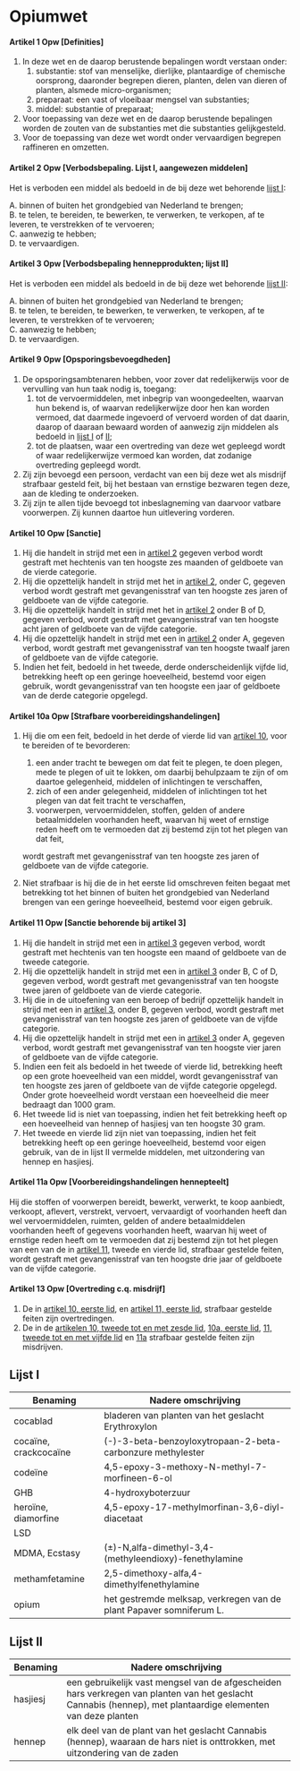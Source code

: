 # Opiumwet

#### Artikel 1 Opw [Definities]

1. In deze wet en de daarop berustende bepalingen wordt verstaan onder:
   1. substantie: stof van menselijke, dierlijke, plantaardige of chemische oorsprong, daaronder begrepen dieren, planten, delen van dieren of planten, alsmede micro-organismen;
   2. preparaat: een vast of vloeibaar mengsel van substanties;
   3. middel: substantie of preparaat;
2. Voor toepassing van deze wet en de daarop berustende bepalingen worden de zouten van de substanties met die substanties gelijkgesteld.
3. Voor de toepassing van deze wet wordt onder vervaardigen begrepen raffineren en omzetten.

#### Artikel 2 Opw [Verbodsbepaling. Lijst I, aangewezen middelen]

Het is verboden een middel als bedoeld in de bij deze wet behorende [lijst I](#lijst-i):

A. binnen of buiten het grondgebied van Nederland te brengen;  
B. te telen, te bereiden, te bewerken, te verwerken, te verkopen, af te leveren, te verstrekken of te vervoeren;  
C. aanwezig te hebben;  
D. te vervaardigen.

#### Artikel 3 Opw [Verbodsbepaling hennepprodukten; lijst II]

Het is verboden een middel als bedoeld in de bij deze wet behorende [lijst II](#lijst-ii):

A. binnen of buiten het grondgebied van Nederland te brengen;  
B. te telen, te bereiden, te bewerken, te verwerken, te verkopen, af te leveren, te verstrekken of te vervoeren;  
C. aanwezig te hebben;  
D. te vervaardigen.

#### Artikel 9 Opw [Opsporingsbevoegdheden]

1. De opsporingsambtenaren hebben, voor zover dat redelijkerwijs voor de vervulling van hun taak nodig is, toegang:
    1. tot de vervoermiddelen, met inbegrip van woongedeelten, waarvan hun bekend is, of waarvan redelijkerwijze door hen kan worden vermoed, dat daarmede ingevoerd of vervoerd worden of dat daarin, daarop of daaraan bewaard worden of aanwezig zijn middelen als bedoeld in [lijst I](#lijst-i) of [II](#lijst-ii);
    2. tot de plaatsen, waar een overtreding van deze wet gepleegd wordt of waar redelijkerwijze vermoed kan worden, dat zodanige overtreding gepleegd wordt.
2. Zij zijn bevoegd een persoon, verdacht van een bij deze wet als misdrijf strafbaar gesteld feit, bij het bestaan van ernstige bezwaren tegen deze, aan de kleding te onderzoeken.
3. Zij zijn te allen tijde bevoegd tot inbeslagneming van daarvoor vatbare voorwerpen. Zij kunnen daartoe hun uitlevering vorderen.

#### Artikel 10 Opw [Sanctie]

1. Hij die handelt in strijd met een in [artikel 2](#artikel-2-opw-verbodsbepaling-lijst-i-aangewezen-middelen) gegeven verbod wordt gestraft met hechtenis van ten hoogste zes maanden of geldboete van de vierde categorie.
2. Hij die opzettelijk handelt in strijd met het in [artikel 2](#artikel-2-opw-verbodsbepaling-lijst-i-aangewezen-middelen), onder C, gegeven verbod wordt gestraft met gevangenisstraf van ten hoogste zes jaren of geldboete van de vijfde categorie.
3. Hij die opzettelijk handelt in strijd met het in [artikel 2](#artikel-2-opw-verbodsbepaling-lijst-i-aangewezen-middelen) onder B of D, gegeven verbod, wordt gestraft met gevangenisstraf van ten hoogste acht jaren of geldboete van de vijfde categorie.
4. Hij die opzettelijk handelt in strijd met een in [artikel 2](#artikel-2-opw-verbodsbepaling-lijst-i-aangewezen-middelen) onder A, gegeven verbod, wordt gestraft met gevangenisstraf van ten hoogste twaalf jaren of geldboete van de vijfde categorie.
5. Indien het feit, bedoeld in het tweede, derde onderscheidenlijk vijfde lid, betrekking heeft op een geringe hoeveelheid, bestemd voor eigen gebruik, wordt gevangenisstraf van ten hoogste een jaar of geldboete van de derde categorie opgelegd.

#### Artikel 10a Opw [Strafbare voorbereidingshandelingen]

1. Hij die om een feit, bedoeld in het derde of vierde lid van [artikel 10](#artikel-10-opw-sanctie), voor te bereiden of te bevorderen:
   1. een ander tracht te bewegen om dat feit te plegen, te doen plegen, mede te plegen of uit te lokken, om daarbij behulpzaam te zijn of om daartoe gelegenheid, middelen of inlichtingen te verschaffen,
   2. zich of een ander gelegenheid, middelen of inlichtingen tot het plegen van dat feit tracht te verschaffen,
   3. voorwerpen, vervoermiddelen, stoffen, gelden of andere betaalmiddelen voorhanden heeft, waarvan hij weet of ernstige reden heeft om te vermoeden dat zij bestemd zijn tot het plegen van dat feit,

   wordt gestraft met gevangenisstraf van ten hoogste zes jaren of geldboete van de vijfde categorie.
2. Niet strafbaar is hij die de in het eerste lid omschreven feiten begaat met betrekking tot het binnen of buiten het grondgebied van Nederland brengen van een geringe hoeveelheid, bestemd voor eigen gebruik.

#### Artikel 11 Opw [Sanctie behorende bij artikel 3]

1. Hij die handelt in strijd met een in [artikel 3](#artikel-3-opw-verbodsbepaling-hennepprodukten-lijst-ii) gegeven verbod, wordt gestraft met hechtenis van ten hoogste een maand of geldboete van de tweede categorie.
2. Hij die opzettelijk handelt in strijd met een in [artikel 3](#artikel-3-opw-verbodsbepaling-hennepprodukten-lijst-ii) onder B, C of D, gegeven verbod, wordt gestraft met gevangenisstraf van ten hoogste twee jaren of geldboete van de vierde categorie.
3. Hij die in de uitoefening van een beroep of bedrijf opzettelijk handelt in strijd met een in [artikel 3](#artikel-3-opw-verbodsbepaling-hennepprodukten-lijst-ii), onder B, gegeven verbod, wordt gestraft met gevangenisstraf van ten hoogste zes jaren of geldboete van de vijfde categorie.
4. Hij die opzettelijk handelt in strijd met een in [artikel 3](#artikel-3-opw-verbodsbepaling-hennepprodukten-lijst-ii) onder A, gegeven verbod, wordt gestraft met gevangenisstraf van ten hoogste vier jaren of geldboete van de vijfde categorie.
5. Indien een feit als bedoeld in het tweede of vierde lid, betrekking heeft op een grote hoeveelheid van een middel, wordt gevangenisstraf van ten hoogste zes jaren of geldboete van de vijfde categorie opgelegd. Onder grote hoeveelheid wordt verstaan een hoeveelheid die meer bedraagt dan 1000 gram.
6. Het tweede lid is niet van toepassing, indien het feit betrekking heeft op een hoeveelheid van hennep of hasjiesj van ten hoogste 30 gram.
7. Het tweede en vierde lid zijn niet van toepassing, indien het feit betrekking heeft op een geringe hoeveelheid, bestemd voor eigen gebruik, van de in lijst II vermelde middelen, met uitzondering van hennep en hasjiesj.

#### Artikel 11a Opw [Voorbereidingshandelingen hennepteelt]

Hij die stoffen of voorwerpen bereidt, bewerkt, verwerkt, te koop aanbiedt, verkoopt, aflevert, verstrekt, vervoert, vervaardigt of voorhanden heeft dan wel vervoermiddelen, ruimten, gelden of andere betaalmiddelen voorhanden heeft of gegevens voorhanden heeft, waarvan hij weet of ernstige reden heeft om te vermoeden dat zij bestemd zijn tot het plegen van een van de in [artikel 11](#artikel-11-opw-sanctie-behorende-bij-artikel-3), tweede en vierde lid, strafbaar gestelde feiten, wordt gestraft met gevangenisstraf van ten hoogste drie jaar of geldboete van de vijfde categorie.

#### Artikel 13 Opw [Overtreding c.q. misdrijf]

1. De in [artikel 10, eerste lid](#artikel-10-opw-sanctie), en [artikel 11, eerste lid](#artikel-11-opw-sanctie-behorende-bij-artikel-3), strafbaar gestelde feiten zijn overtredingen.
2. De in de [artikelen 10, tweede tot en met zesde lid](#artikel-10-opw-sanctie), [10a, eerste lid](#artikel-10a-opw-strafbare-voorbereidingshandelingen), [11, tweede tot en met vijfde lid](#artikel-11-opw-sanctie-behorende-bij-artikel-3) en [11a](#artikel-11a-opw-voorbereidingshandelingen-hennepteelt) strafbaar gestelde feiten zijn misdrijven.

## Lijst I

| Benaming              | Nadere omschrijving                                                 |
| --------------------- | ------------------------------------------------------------------- |
| cocablad              | bladeren van planten van het geslacht Erythroxylon                  |
| cocaïne, crackcocaïne | (-)-3-beta-benzoyloxytropaan-2-beta-carbonzure methylester          |
| codeïne               | 4,5-epoxy-3-methoxy-N-methyl-7-morfineen-6-ol                       |
| GHB                   | 4-hydroxyboterzuur                                                  |
| heroïne, diamorfine   | 4,5-epoxy-17-methylmorfinan-3,6-diyl-diacetaat                      |
| LSD                   |                                                                     |
| MDMA, Ecstasy         | (±)-N,alfa-dimethyl-3,4-(methyleendioxy)-fenethylamine              |
| methamfetamine        | 2,5-dimethoxy-alfa,4-dimethylfenethylamine                          |
| opium                 | het gestremde melksap, verkregen van de plant Papaver somniferum L. |

## Lijst II

| Benaming | Nadere omschrijving                                                                                                                                          |
| -------- | ------------------------------------------------------------------------------------------------------------------------------------------------------------ |
| hasjiesj | een gebruikelijk vast mengsel van de afgescheiden hars verkregen van planten van het geslacht Cannabis (hennep), met plantaardige elementen van deze planten |
| hennep   | elk deel van de plant van het geslacht Cannabis (hennep), waaraan de hars niet is onttrokken, met uitzondering van de zaden                                  |
